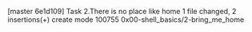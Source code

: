 [master 6e1d109] Task 2.There is no place like home
 1 file changed, 2 insertions(+)
 create mode 100755 0x00-shell_basics/2-bring_me_home
